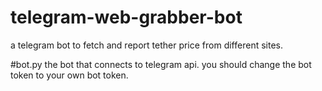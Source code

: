 # telegram-web-grabber-bot
a telegram bot to fetch and report tether price from different sites.

#bot.py
the bot that connects to telegram api. you should change the bot token to your own bot token.
